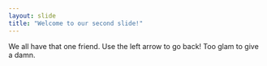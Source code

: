 ```yaml
---
layout: slide
title: "Welcome to our second slide!"
---
```

We all have that one friend.
Use the left arrow to go back!
Too glam to give a damn.
